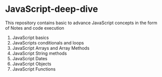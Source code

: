 # JavaScript-deep-dive
This repository contains basic to advance JavaScript concepts in the form of Notes and code execution

1. JavaScript basics
2. JavaScripts conditionals and loops
3. JavaScript Arrays and Array Methods
4. JavaScript String methods
5. JavaScript Dates
6. JavaScript Objects
7. JavaScript Functions
